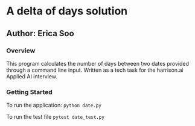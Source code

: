 # A delta of days solution
## Author: Erica Soo

### Overview
This program calculates the number of days between two dates provided through a command line input.
Written as a tech task for the harrison.ai Applied AI interview.

### Getting Started
To run the application:
`python date.py`

To run the test file
`pytest date_test.py`